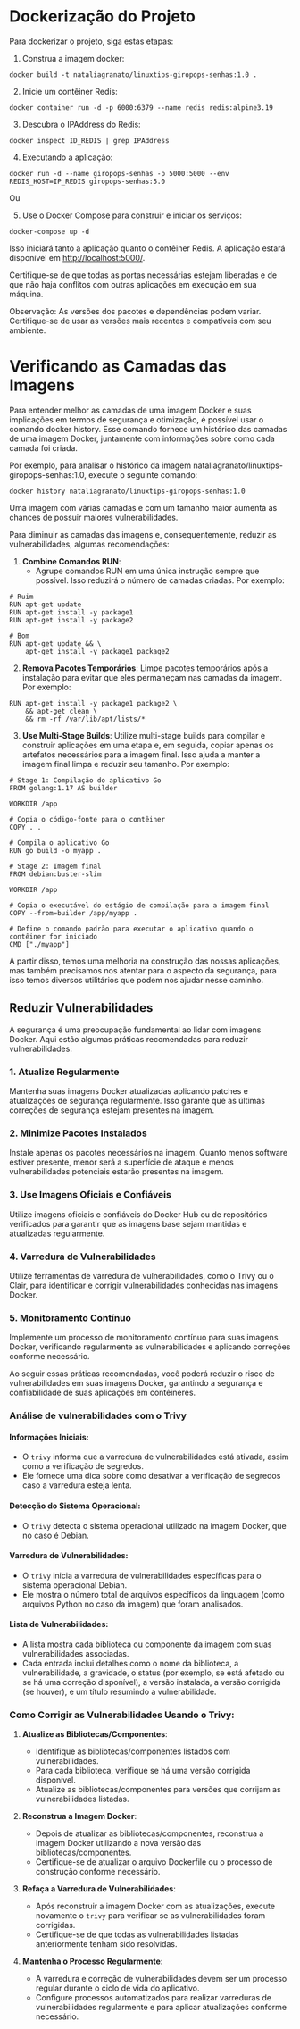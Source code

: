 # Dockerização do Projeto

Para dockerizar o projeto, siga estas etapas:

1. Construa a imagem docker:

```
docker build -t nataliagranato/linuxtips-giropops-senhas:1.0 .
```

2. Inicie um contêiner Redis:

```
docker container run -d -p 6000:6379 --name redis redis:alpine3.19
```

3. Descubra o IPAddress do Redis:

```
docker inspect ID_REDIS | grep IPAddress
```

4. Executando a aplicação:

```
docker run -d --name giropops-senhas -p 5000:5000 --env REDIS_HOST=IP_REDIS giropops-senhas:5.0
```

Ou

5. Use o Docker Compose para construir e iniciar os serviços:

```
docker-compose up -d
```

Isso iniciará tanto a aplicação quanto o contêiner Redis. A aplicação estará disponível em <http://localhost:5000/>.

Certifique-se de que todas as portas necessárias estejam liberadas e de que não haja conflitos com outras aplicações em execução em sua máquina.

Observação: As versões dos pacotes e dependências podem variar. Certifique-se de usar as versões mais recentes e compatíveis com seu ambiente.


# Verificando as Camadas das Imagens

Para entender melhor as camadas de uma imagem Docker e suas implicações em termos de segurança e otimização, é possível usar o comando docker history. Esse comando fornece um histórico das camadas de uma imagem Docker, juntamente com informações sobre como cada camada foi criada.

Por exemplo, para analisar o histórico da imagem nataliagranato/linuxtips-giropops-senhas:1.0, execute o seguinte comando:

```
docker history nataliagranato/linuxtips-giropops-senhas:1.0

```

Uma imagem com várias camadas e com um tamanho maior aumenta as chances de possuir maiores vulnerabilidades.

Para diminuir as camadas das imagens e, consequentemente, reduzir as vulnerabilidades, algumas recomendações:

1. **Combine Comandos RUN**:
   - Agrupe comandos RUN em uma única instrução sempre que possível. Isso reduzirá o número de camadas criadas. Por exemplo:


```
# Ruim
RUN apt-get update
RUN apt-get install -y package1
RUN apt-get install -y package2

# Bom
RUN apt-get update && \
    apt-get install -y package1 package2

```


2. **Remova Pacotes Temporários**: Limpe pacotes temporários após a instalação para evitar que eles permaneçam nas camadas da imagem. Por exemplo:


```
RUN apt-get install -y package1 package2 \
    && apt-get clean \
    && rm -rf /var/lib/apt/lists/*
```

3. **Use Multi-Stage Builds**: Utilize multi-stage builds para compilar e construir aplicações em uma etapa e, em seguida, copiar apenas os artefatos necessários para a imagem final. Isso ajuda a manter a imagem final limpa e reduzir seu tamanho. Por exemplo:

```
# Stage 1: Compilação do aplicativo Go
FROM golang:1.17 AS builder

WORKDIR /app

# Copia o código-fonte para o contêiner
COPY . .

# Compila o aplicativo Go
RUN go build -o myapp .

# Stage 2: Imagem final
FROM debian:buster-slim

WORKDIR /app

# Copia o executável do estágio de compilação para a imagem final
COPY --from=builder /app/myapp .

# Define o comando padrão para executar o aplicativo quando o contêiner for iniciado
CMD ["./myapp"]
```

A partir disso, temos uma melhoria na construção das nossas aplicações, mas também precisamos nos atentar para o aspecto da segurança, para isso temos diversos utilitários que podem nos ajudar nesse caminho.


## Reduzir Vulnerabilidades

A segurança é uma preocupação fundamental ao lidar com imagens Docker. Aqui estão algumas práticas recomendadas para reduzir vulnerabilidades:

### 1. Atualize Regularmente

Mantenha suas imagens Docker atualizadas aplicando patches e atualizações de segurança regularmente. Isso garante que as últimas correções de segurança estejam presentes na imagem.

### 2. Minimize Pacotes Instalados

Instale apenas os pacotes necessários na imagem. Quanto menos software estiver presente, menor será a superfície de ataque e menos vulnerabilidades potenciais estarão presentes na imagem.

### 3. Use Imagens Oficiais e Confiáveis

Utilize imagens oficiais e confiáveis do Docker Hub ou de repositórios verificados para garantir que as imagens base sejam mantidas e atualizadas regularmente.

### 4. Varredura de Vulnerabilidades

Utilize ferramentas de varredura de vulnerabilidades, como o Trivy ou o Clair, para identificar e corrigir vulnerabilidades conhecidas nas imagens Docker.

### 5. Monitoramento Contínuo

Implemente um processo de monitoramento contínuo para suas imagens Docker, verificando regularmente as vulnerabilidades e aplicando correções conforme necessário.

Ao seguir essas práticas recomendadas, você poderá reduzir o risco de vulnerabilidades em suas imagens Docker, garantindo a segurança e confiabilidade de suas aplicações em contêineres.



### Análise de vulnerabilidades com o Trivy


#### Informações Iniciais:
- O `trivy` informa que a varredura de vulnerabilidades está ativada, assim como a verificação de segredos.
- Ele fornece uma dica sobre como desativar a verificação de segredos caso a varredura esteja lenta.

#### Detecção do Sistema Operacional:
- O `trivy` detecta o sistema operacional utilizado na imagem Docker, que no caso é Debian.

#### Varredura de Vulnerabilidades:
- O `trivy` inicia a varredura de vulnerabilidades específicas para o sistema operacional Debian.
- Ele mostra o número total de arquivos específicos da linguagem (como arquivos Python no caso da imagem) que foram analisados.

#### Lista de Vulnerabilidades:
- A lista mostra cada biblioteca ou componente da imagem com suas vulnerabilidades associadas.
- Cada entrada inclui detalhes como o nome da biblioteca, a vulnerabilidade, a gravidade, o status (por exemplo, se está afetado ou se há uma correção disponível), a versão instalada, a versão corrigida (se houver), e um título resumindo a vulnerabilidade.

### Como Corrigir as Vulnerabilidades Usando o Trivy:

1. **Atualize as Bibliotecas/Componentes**:
   - Identifique as bibliotecas/componentes listados com vulnerabilidades.
   - Para cada biblioteca, verifique se há uma versão corrigida disponível.
   - Atualize as bibliotecas/componentes para versões que corrijam as vulnerabilidades listadas.

2. **Reconstrua a Imagem Docker**:
   - Depois de atualizar as bibliotecas/componentes, reconstrua a imagem Docker utilizando a nova versão das bibliotecas/componentes.
   - Certifique-se de atualizar o arquivo Dockerfile ou o processo de construção conforme necessário.

3. **Refaça a Varredura de Vulnerabilidades**:
   - Após reconstruir a imagem Docker com as atualizações, execute novamente o `trivy` para verificar se as vulnerabilidades foram corrigidas.
   - Certifique-se de que todas as vulnerabilidades listadas anteriormente tenham sido resolvidas.

4. **Mantenha o Processo Regularmente**:
   - A varredura e correção de vulnerabilidades devem ser um processo regular durante o ciclo de vida do aplicativo.
   - Configure processos automatizados para realizar varreduras de vulnerabilidades regularmente e para aplicar atualizações conforme necessário.
